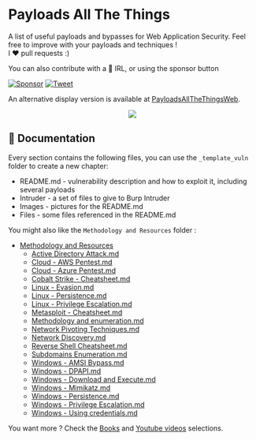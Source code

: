 # Payloads All The Things 

A list of useful payloads and bypasses for Web Application Security.
Feel free to improve with your payloads and techniques !    
I :heart: pull requests :)

You can also contribute with a :beers: IRL, or using the sponsor button 

[![Sponsor](https://img.shields.io/static/v1?label=Sponsor&message=%E2%9D%A4&logo=GitHub&link=https://github.com/sponsors/swisskyrepo)](https://github.com/sponsors/swisskyrepo)
[![Tweet](https://img.shields.io/twitter/url/http/shields.io.svg?style=social)](https://twitter.com/intent/tweet?text=Payloads%20All%20The%20Things,%20a%20list%20of%20useful%20payloads%20and%20bypasses%20for%20Web%20Application%20Security%20-%20by%20@pentest_swissky&url=https://github.com/swisskyrepo/PayloadsAllTheThings/)

An alternative display version is available at [PayloadsAllTheThingsWeb](https://swisskyrepo.github.io/PayloadsAllTheThings/).

<p align="center">
  <img src="https://raw.githubusercontent.com/swisskyrepo/PayloadsAllTheThings/master/.github/banner.png">
</p>


📖 Documentation
-----
Every section contains the following files, you can use the `_template_vuln` folder to create a new chapter:

- README.md - vulnerability description and how to exploit it, including several payloads
- Intruder - a set of files to give to Burp Intruder
- Images - pictures for the README.md
- Files - some files referenced in the README.md

You might also like the `Methodology and Resources` folder :

- [Methodology and Resources](https://github.com/swisskyrepo/PayloadsAllTheThings/blob/master/Methodology%20and%20Resources/)
  - [Active Directory Attack.md](https://github.com/swisskyrepo/PayloadsAllTheThings/blob/master/Methodology%20and%20Resources/Active%20Directory%20Attack.md)
  - [Cloud - AWS Pentest.md](https://github.com/swisskyrepo/PayloadsAllTheThings/blob/master/Methodology%20and%20Resources/Cloud%20-%20AWS%20Pentest.md)
  - [Cloud - Azure Pentest.md](https://github.com/swisskyrepo/PayloadsAllTheThings/blob/master/Methodology%20and%20Resources/Cloud%20-%20Azure%20Pentest.md)
  - [Cobalt Strike - Cheatsheet.md](https://github.com/swisskyrepo/PayloadsAllTheThings/blob/master/Methodology%20and%20Resources/Cobalt%20Strike%20-%20Cheatsheet.md)
  - [Linux - Evasion.md](https://github.com/swisskyrepo/PayloadsAllTheThings/blob/master/Methodology%20and%20Resources/Linux%20-%20Evasion.md)
  - [Linux - Persistence.md](https://github.com/swisskyrepo/PayloadsAllTheThings/blob/master/Methodology%20and%20Resources/Linux%20-%20Persistence.md)
  - [Linux - Privilege Escalation.md](https://github.com/swisskyrepo/PayloadsAllTheThings/blob/master/Methodology%20and%20Resources/Linux%20-%20Privilege%20Escalation.md)
  - [Metasploit - Cheatsheet.md](https://github.com/swisskyrepo/PayloadsAllTheThings/blob/master/Methodology%20and%20Resources/Metasploit%20-%20Cheatsheet.md)  
  - [Methodology and enumeration.md](https://github.com/swisskyrepo/PayloadsAllTheThings/blob/master/Methodology%20and%20Resources/Methodology%20and%20enumeration.md)
  - [Network Pivoting Techniques.md](https://github.com/swisskyrepo/PayloadsAllTheThings/blob/master/Methodology%20and%20Resources/Network%20Pivoting%20Techniques.md)
  - [Network Discovery.md](https://github.com/swisskyrepo/PayloadsAllTheThings/blob/master/Methodology%20and%20Resources/Network%20Discovery.md)
  - [Reverse Shell Cheatsheet.md](https://github.com/swisskyrepo/PayloadsAllTheThings/blob/master/Methodology%20and%20Resources/Reverse%20Shell%20Cheatsheet.md)
  - [Subdomains Enumeration.md](https://github.com/swisskyrepo/PayloadsAllTheThings/blob/master/Methodology%20and%20Resources/Subdomains%20Enumeration.md)
  - [Windows - AMSI Bypass.md](https://github.com/swisskyrepo/PayloadsAllTheThings/blob/master/Methodology%20and%20Resources/Windows%20-%20AMSI%20Bypass.md)
  - [Windows - DPAPI.md](https://github.com/swisskyrepo/PayloadsAllTheThings/blob/master/Methodology%20and%20Resources/Windows%20-%20DPAPI.md)
  - [Windows - Download and Execute.md](https://github.com/swisskyrepo/PayloadsAllTheThings/blob/master/Methodology%20and%20Resources/Windows%20-%20Download%20and%20Execute.md)
  - [Windows - Mimikatz.md](https://github.com/swisskyrepo/PayloadsAllTheThings/blob/master/Methodology%20and%20Resources/Windows%20-%20Mimikatz.md)
  - [Windows - Persistence.md](https://github.com/swisskyrepo/PayloadsAllTheThings/blob/master/Methodology%20and%20Resources/Windows%20-%20Persistence.md)
  - [Windows - Privilege Escalation.md](https://github.com/swisskyrepo/PayloadsAllTheThings/blob/master/Methodology%20and%20Resources/Windows%20-%20Privilege%20Escalation.md)
  - [Windows - Using credentials.md](https://github.com/swisskyrepo/PayloadsAllTheThings/blob/master/Methodology%20and%20Resources/Windows%20-%20Using%20credentials.md)


You want more ? Check the [Books](https://github.com/swisskyrepo/PayloadsAllTheThings/blob/master/_LEARNING_AND_SOCIALS/BOOKS.md) and [Youtube videos](https://github.com/swisskyrepo/PayloadsAllTheThings/blob/master/_LEARNING_AND_SOCIALS/YOUTUBE.md) selections.



